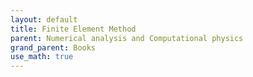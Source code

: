 ```yaml
---
layout: default
title: Finite Element Method
parent: Numerical analysis and Computational physics
grand_parent: Books
use_math: true
---
```

